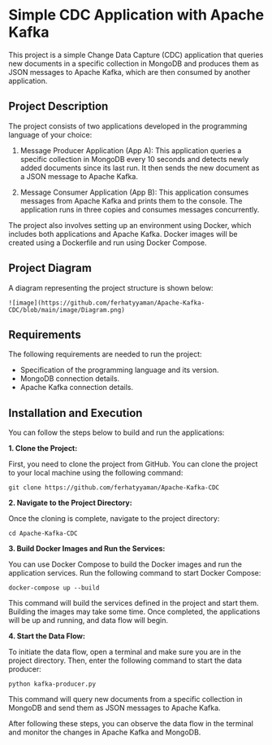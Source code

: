 # Simple CDC Application with Apache Kafka

This project is a simple Change Data Capture (CDC) application that queries new documents in a specific collection in MongoDB and produces them as JSON messages to Apache Kafka, which are then consumed by another application.

## Project Description

The project consists of two applications developed in the programming language of your choice:

1. Message Producer Application (App A): This application queries a specific collection in MongoDB every 10 seconds and detects newly added documents since its last run. It then sends the new document as a JSON message to Apache Kafka.

2. Message Consumer Application (App B): This application consumes messages from Apache Kafka and prints them to the console. The application runs in three copies and consumes messages concurrently.

The project also involves setting up an environment using Docker, which includes both applications and Apache Kafka. Docker images will be created using a Dockerfile and run using Docker Compose.

## Project Diagram

A diagram representing the project structure is shown below:

```
![image](https://github.com/ferhatyyaman/Apache-Kafka-CDC/blob/main/image/Diagram.png)
```

## Requirements

The following requirements are needed to run the project:

- Specification of the programming language and its version.
- MongoDB connection details.
- Apache Kafka connection details.

## Installation and Execution

You can follow the steps below to build and run the applications:

**1. Clone the Project:**

First, you need to clone the project from GitHub. You can clone the project to your local machine using the following command:

```shell
git clone https://github.com/ferhatyyaman/Apache-Kafka-CDC
```

**2. Navigate to the Project Directory:**

Once the cloning is complete, navigate to the project directory:

```
cd Apache-Kafka-CDC
```

**3. Build Docker Images and Run the Services:**

You can use Docker Compose to build the Docker images and run the application services. Run the following command to start Docker Compose:

```
docker-compose up --build
```

This command will build the services defined in the project and start them. Building the images may take some time. Once completed, the applications will be up and running, and data flow will begin.

**4. Start the Data Flow:**

To initiate the data flow, open a terminal and make sure you are in the project directory. Then, enter the following command to start the data producer:

```
python kafka-producer.py
```

This command will query new documents from a specific collection in MongoDB and send them as JSON messages to Apache Kafka.

After following these steps, you can observe the data flow in the terminal and monitor the changes in Apache Kafka and MongoDB.
